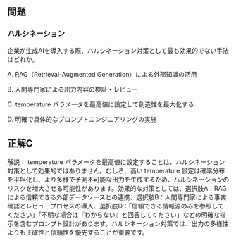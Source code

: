 ## 問題
### ハルシネーション
企業が生成AIを導入する際、ハルシネーション対策として最も効果的でない手法はどれか。

A. RAG（Retrieval-Augmented Generation）による外部知識の活用

B. 人間専門家による出力内容の検証・レビュー

C. temperature パラメータを最高値に設定して創造性を最大化する

D. 明確で具体的なプロンプトエンジニアリングの実施

## 正解C

解説：
temperature パラメータを最高値に設定することは、ハルシネーション対策として効果的ではありません。むしろ、高い temperature 設定は確率分布を平坦化し、より多様で予測不可能な出力を生成するため、ハルシネーションのリスクを増大させる可能性があります。効果的な対策としては、選択肢A：RAGによる信頼できる外部データソースとの連携、選択肢B：人間専門家による事実確認とレビュープロセスの導入、選択肢D：「信頼できる情報源のみを参照してください」「不明な場合は『わからない』と回答してください」などの明確な指示を含むプロンプト設計があります。ハルシネーション対策では、出力の多様性よりも正確性と信頼性を優先することが重要です。 